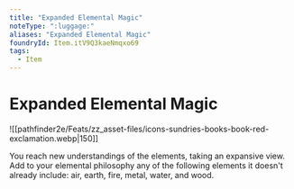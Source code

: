 ```yaml
---
title: "Expanded Elemental Magic"
noteType: ":luggage:"
aliases: "Expanded Elemental Magic"
foundryId: Item.itV9Q3kaeNmqxo69
tags:
  - Item
---
```


# Expanded Elemental Magic
![[pathfinder2e/Feats/zz_asset-files/icons-sundries-books-book-red-exclamation.webp|150]]

You reach new understandings of the elements, taking an expansive view. Add to your elemental philosophy any of the following elements it doesn't already include: air, earth, fire, metal, water, and wood.
